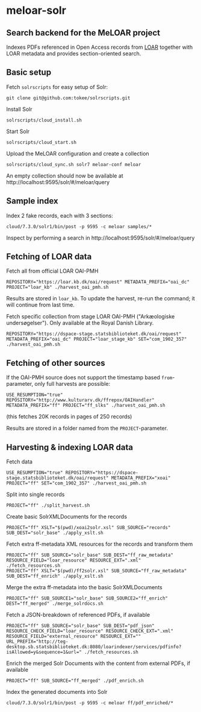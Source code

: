 # meloar-solr

## Search backend for the MeLOAR project

Indexes PDFs referenced in Open Access records from [LOAR](https://loar.kb.dk/) together with LOAR metadata and provides section-oriented search.


## Basic setup

Fetch `solrscripts` for easy setup of Solr:

```
git clone git@github.com:tokee/solrscripts.git
```

Install Solr
```
solrscripts/cloud_install.sh
```

Start Solr
```
solrscripts/cloud_start.sh
```

Upload the MeLOAR configuration and create a collection
```
solrscripts/cloud_sync.sh solr7 meloar-conf meloar
```

An empty collection should now be available at http://localhost:9595/solr/#/meloar/query


## Sample index

Index 2 fake records, each with 3 sections:
```
cloud/7.3.0/solr1/bin/post -p 9595 -c meloar samples/*
```

Inspect by performing a search in http://localhost:9595/solr/#/meloar/query


## Fetching of LOAR data

Fetch all from official LOAR OAI-PMH
```
REPOSITORY="https://loar.kb.dk/oai/request" METADATA_PREFIX="oai_dc" PROJECT="loar_kb" ./harvest_oai_pmh.sh
```
Results are stored in `loar_kb`. To update the harvest, re-run the command; it will continue from last time.


Fetch specific collection from stage LOAR OAI-PMH ("Arkæologiske undersøgelser"). Only available at the Royal Danish Library.
```
REPOSITORY="https://dspace-stage.statsbiblioteket.dk/oai/request" METADATA_PREFIX="oai_dc" PROJECT="loar_stage_kb" SET="com_1902_357" ./harvest_oai_pmh.sh
```


## Fetching of other sources

If the OAI-PMH source does not support the timestamp based `from`-parameter, only full harvests are possible:
```
USE_RESUMPTION="true" REPOSITORY="http://www.kulturarv.dk/ffrepox/OAIHandler" METADATA_PREFIX="ff" PROJECT="ff_slks" ./harvest_oai_pmh.sh
```
(this fetches 20K records in pages of 250 records)

Results are stored in a folder named from the `PROJECT`-parameter.

## Harvesting & indexing LOAR data

Fetch data
```
USE_RESUMPTION="true" REPOSITORY="https://dspace-stage.statsbiblioteket.dk/oai/request" METADATA_PREFIX="xoai" PROJECT="ff" SET="com_1902_357" ./harvest_oai_pmh.sh
```

Split into single records
```
PROJECT="ff" ./split_harvest.sh
```

Create basic SolrXMLDocuments for the records
```
PROJECT="ff" XSLT="$(pwd)/xoai2solr.xsl" SUB_SOURCE="records" SUB_DEST="solr_base" ./apply_xslt.sh
```

Fetch extra ff-metadata XML resources for the records and transform them
```
PROJECT="ff" SUB_SOURCE="solr_base" SUB_DEST="ff_raw_metadata" RESOURCE_FIELD="loar_resource" RESOURCE_EXT=".xml" ./fetch_resources.sh
PROJECT="ff" XSLT="$(pwd)/ff2solr.xsl" SUB_SOURCE="ff_raw_metadata" SUB_DEST="ff_enrich" ./apply_xslt.sh
```

Merge the extra ff-metadata into the basic SolrXMLDocuments
```
PROJECT="ff" SUB_SOURCE1="solr_base" SUB_SOURCE2="ff_enrich" DEST="ff_merged" ./merge_solrdocs.sh
```

Fetch a JSON-breakdown of referenced PDFs, if available
```
PROJECT="ff" SUB_SOURCE="solr_base" SUB_DEST="pdf_json" RESOURCE_CHECK_FIELD="loar_resource" RESOURCE_CHECK_EXT=".xml" RESOURCE_FIELD="external_resource" RESOURCE_EXT="" URL_PREFIX="http://teg-desktop.sb.statsbiblioteket.dk:8080/loarindexer/services/pdfinfo?isAllowed=y&sequence=1&url=" ./fetch_resources.sh
```

Enrich the merged Solr Documents with the content from external PDFs, if available
```
PROJECT="ff" SUB_SOURCE="ff_merged" ./pdf_enrich.sh
```

Index the generated documents into Solr
```
cloud/7.3.0/solr1/bin/post -p 9595 -c meloar ff/pdf_enriched/*
```
